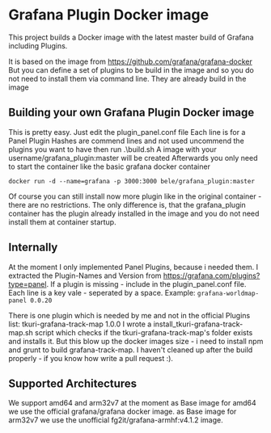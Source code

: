# Grafana Plugin Docker image

This project builds a Docker image with the latest master build of Grafana including Plugins.

It is based on the image from https://github.com/grafana/grafana-docker
But you can define a set of plugins to be build in the image and so you do not need to install them via command line.
They are already build in the image

## Building your own Grafana Plugin Docker image

This is pretty easy.
Just edit the plugin_panel.conf file
Each line is for a Panel Plugin
Hashes are commend lines and not used
uncommend the plugins you want to have
then run .\build.sh
A image with your username/grafana_plugin:master will be created
Afterwards you only need to start the container like the basic grafana docker container

```
docker run -d --name=grafana -p 3000:3000 bele/grafana_plugin:master
```

Of course you can still install now more plugin like in the original container - there are no restrictions.
The only difference is, that the grafana_plugin container has the plugin already installed in the image and you do not need install them at container startup.

## Internally
At the moment I only implemented Panel Plugins, because i needed them.
I extracted the Plugin-Names and Version from https://grafana.com/plugins?type=panel.
If a plugin is missing - include in the plugin_panel.conf file.
Each line is a key vale - seperated by a space.
Example: ```grafana-worldmap-panel 0.0.20```

There is one plugin which is needed by me and not in the official Plugins list: tkuri-grafana-track-map 1.0.0
I wrote a install_tkuri-grafana-track-map.sh script which checks if the tkuri-grafana-track-map's folder exists and installs it.
But this blow up the docker images size - i need to install npm and grunt to build grafana-track-map.
I haven't cleaned up after the build properly - if you know how write a pull request :).

## Supported Architectures
We support amd64 and arm32v7 at the moment
as Base image for amd64 we use the official grafana/grafana docker image.
as Base image for arm32v7 we use the unofficial fg2it/grafana-armhf:v4.1.2 image.
